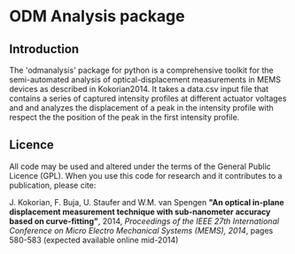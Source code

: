 ODM Analysis package
============

Introduction
------------

The 'odmanalysis' package for python is a comprehensive toolkit for the semi-automated analysis of optical-displacement measurements in MEMS devices as described in Kokorian2014. It takes a data.csv input file that contains a series of captured intensity profiles at different actuator voltages and and analyzes the displacement of a peak in the intensity profile with respect the the position of the peak in the first intensity profile.


Licence
-------

All code may be used and altered under the terms of the General Public Licence (GPL). When you use this code for research and it contributes to a publication, please cite:

J. Kokorian, F. Buja, U. Staufer and W.M. van Spengen
**"An optical in-plane displacement measurement technique with sub-nanometer accuracy based on curve-fitting"**, 2014, _Proceedings of the IEEE 27th International Conference on Micro Electro Mechanical Systems (MEMS), 2014_, pages 580-583 
(expected available online mid-2014)